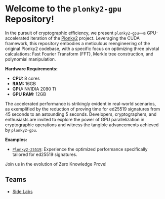 
# Welcome to the `plonky2-gpu` Repository!

In the pursuit of cryptographic efficiency, we present `plonky2-gpu`—a GPU-accelerated iteration of the [Plonky2](https://github.com/0xPolygonZero/plonky2) project. Leveraging the CUDA framework, this repository embodies a meticulous reengineering of the original Plonky2 codebase, with a specific focus on optimizing three pivotal calculations: Fast Fourier Transform (FFT), Merkle tree construction, and polynomial manipulation.

**Hardware Requirements:**
- **CPU:** 8 cores
- **RAM:** 16GB
- **GPU:** NVIDIA 2080 Ti
- **GPU RAM:** 12GB

The accelerated performance is strikingly evident in real-world scenarios, as exemplified by the reduction of proving time for ed25519 signatures from 45 seconds to an astounding 5 seconds. Developers, cryptographers, and enthusiasts are invited to explore the power of GPU parallelization in cryptographic operations and witness the tangible advancements achieved by `plonky2-gpu`. 

**Examples:**
- [`Plonky2-25519`](https://github.com/sideprotocol/plonky2-ed25519): Experience the optimized performance specifically tailored for ed25519 signatures. 

Join us in the evolution of Zero Knowledge Prove!

## Teams 

 - [Side Labs](https://sidelabs.co)
